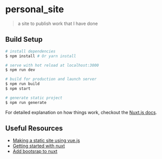 # personal_site

> a site to publish work that I have done

## Build Setup

``` bash
# install dependencies
$ npm install # Or yarn install

# serve with hot reload at localhost:3000
$ npm run dev

# build for production and launch server
$ npm run build
$ npm start

# generate static project
$ npm run generate
```

For detailed explanation on how things work, checkout the [Nuxt.js docs](https://github.com/nuxt/nuxt.js).

## Useful Resources 

* [Making a static site using vue.js](https://codeburst.io/create-a-static-site-in-15-minutes-or-less-using-vue-js-e4e2a9945ee6)
* [Getting started with nuxt](https://www.smashingmagazine.com/2020/04/getting-started-nuxt/)
* [Add bootsrap to nuxt](https://medium.com/@jpoechill/quick-add-bootstrap-4-to-your-nuxt-js-app-f05fce00b74a)
